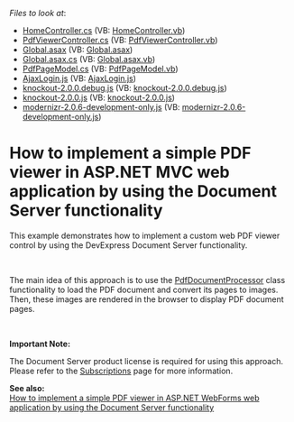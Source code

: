 <!-- default file list -->
*Files to look at*:

* [HomeController.cs](./CS/E5101/Controllers/HomeController.cs) (VB: [HomeController.vb](./VB/E5101/Controllers/HomeController.vb))
* [PdfViewerController.cs](./CS/E5101/Controllers/PdfViewerController.cs) (VB: [PdfViewerController.vb](./VB/E5101/Controllers/PdfViewerController.vb))
* [Global.asax](./CS/E5101/Global.asax) (VB: [Global.asax](./VB/E5101/Global.asax))
* [Global.asax.cs](./CS/E5101/Global.asax.cs) (VB: [Global.asax.vb](./VB/E5101/Global.asax.vb))
* [PdfPageModel.cs](./CS/E5101/Models/PdfPageModel.cs) (VB: [PdfPageModel.vb](./VB/E5101/Models/PdfPageModel.vb))
* [AjaxLogin.js](./CS/E5101/Scripts/AjaxLogin.js) (VB: [AjaxLogin.js](./VB/E5101/Scripts/AjaxLogin.js))
* [knockout-2.0.0.debug.js](./CS/E5101/Scripts/knockout-2.0.0.debug.js) (VB: [knockout-2.0.0.debug.js](./VB/E5101/Scripts/knockout-2.0.0.debug.js))
* [knockout-2.0.0.js](./CS/E5101/Scripts/knockout-2.0.0.js) (VB: [knockout-2.0.0.js](./VB/E5101/Scripts/knockout-2.0.0.js))
* [modernizr-2.0.6-development-only.js](./CS/E5101/Scripts/modernizr-2.0.6-development-only.js) (VB: [modernizr-2.0.6-development-only.js](./VB/E5101/Scripts/modernizr-2.0.6-development-only.js))
<!-- default file list end -->
# How to implement a simple PDF viewer in ASP.NET MVC web application by using the Document Server functionality


<p>This example demonstrates how to implement a custom web PDF viewer control by using the DevExpress Document Server functionality.</p><br />
<p>The main idea of this approach is to use the <a href="http://documentation.devexpress.com/#DocumentServer/clsDevExpressPdfPdfDocumentProcessortopic"><u>PdfDocumentProcessor</u></a> class functionality to load the PDF document and convert its pages to images. Then, these images are rendered in the browser to display PDF document pages.</p><br />
<p><strong>Important Note:</strong></p><p>The Document Server product license is required for using this approach. Please refer to the <a href="https://www.devexpress.com/Subscriptions/"><u>Subscriptions</u></a> page for more information.</p><p><strong>See also:</strong><strong><br />
</strong><a href="https://www.devexpress.com/Support/Center/p/E5095">How to implement a simple PDF viewer in ASP.NET WebForms web application by using the Document Server functionality</a></p>

<br/>


